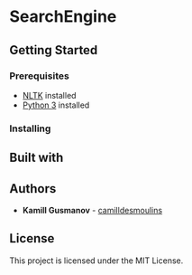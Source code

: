 # SearchEngine

## Getting Started

### Prerequisites
- [NLTK](http://www.nltk.org/) installed
- [Python 3](https://www.python.org/downloads/) installed

### Installing

## Built with

## Authors
- **Kamill Gusmanov** - [camilldesmoulins](https://github.com/camilldesmoulins)

## License
This project is licensed under the MIT License.